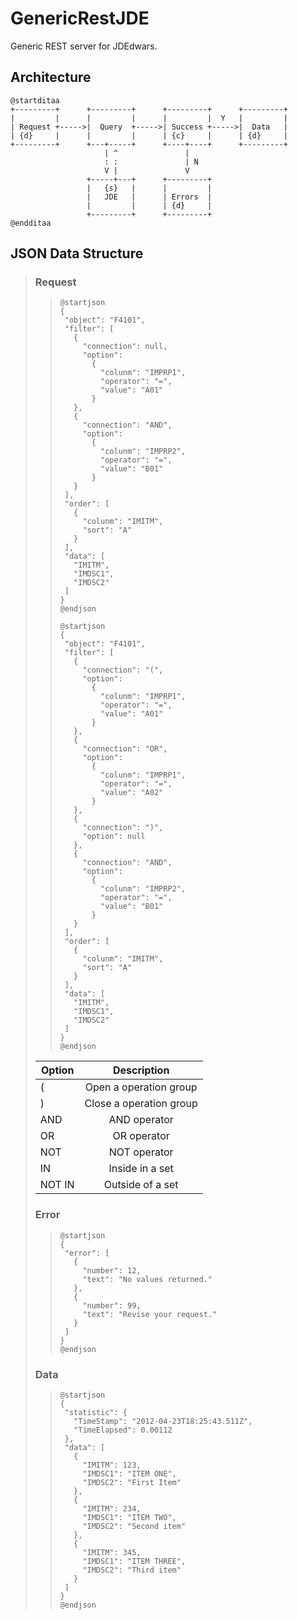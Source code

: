 # GenericRestJDE
Generic REST server for JDEdwars.

## Architecture
```PlantUML
@startditaa
+---------+      +---------+      +---------+      +---------+
|         |      |         |      |         |  Y   |         |
| Request +----->|  Query  +----->| Success +----->|  Data   |
| {d}     |      |         |      | {c}     |      | {d}     |
+---------+      +---+-----+      +----+----+      +---------+
                     | ^               | 
                     : :               | N
                     V |               V
                 +-----+---+      +---------+
                 |   {s}   |      |         |
                 |   JDE   |      | Errors  |
                 |         |      | {d}     |
                 +---------+      +---------+
@endditaa
```

## JSON Data Structure

>
>### Request
>>```PlantUML
>>@startjson
>>{
>>  "object": "F4101",
>>  "filter": [
>>    {
>>      "connection": null,
>>      "option":
>>        {
>>          "colunm": "IMPRP1",
>>          "operator": "=",
>>          "value": "A01"
>>        }
>>    },
>>    {
>>      "connection": "AND",
>>      "option":
>>        {
>>          "colunm": "IMPRP2",
>>          "operator": "=",
>>          "value": "B01"
>>        }
>>    }
>>  ],
>>  "order": [
>>    {
>>      "colunm": "IMITM",
>>      "sort": "A"
>>    }
>>  ],
>>  "data": [
>>    "IMITM",
>>    "IMDSC1",
>>    "IMDSC2"
>>  ]
>>}
>>@endjson
>>```
>>
>>```PlantUML
>>@startjson
>>{
>>  "object": "F4101",
>>  "filter": [
>>    {
>>      "connection": "(",
>>      "option":
>>        {
>>          "colunm": "IMPRP1",
>>          "operator": "=",
>>          "value": "A01"
>>        }
>>    },
>>    {
>>      "connection": "OR",
>>      "option":
>>        {
>>          "colunm": "IMPRP1",
>>          "operator": "=",
>>          "value": "A02"
>>        }
>>    },
>>    {
>>      "connection": ")",
>>      "option": null
>>    },
>>    {
>>      "connection": "AND",
>>      "option":
>>        {
>>          "colunm": "IMPRP2",
>>          "operator": "=",
>>          "value": "B01"
>>        }
>>    }
>>  ],
>>  "order": [
>>    {
>>      "colunm": "IMITM",
>>      "sort": "A"
>>    }
>>  ],
>>  "data": [
>>    "IMITM",
>>    "IMDSC1",
>>    "IMDSC2"
>>  ]
>>}
>>@endjson
>>```
>
>| Option 	|       Description       	|
>|--------	|:-----------------------:	|
>| (      	|  Open a operation group 	|
>| )      	| Close a operation group 	|
>| AND    	|       AND operator      	|
>| OR     	|       OR operator       	|
>| NOT    	|       NOT operator      	|
>| IN     	|     Inside in a set     	|
>| NOT IN 	|     Outside of a set    	|
>
>### Error
>>```PlantUML
>>@startjson
>>{
>>  "error": [
>>    {
>>      "number": 12,
>>      "text": "No values returned."
>>    },
>>    {
>>      "number": 99,
>>      "text": "Revise your request."
>>    }
>>  ]
>>}
>>@endjson
>>```
>
>### Data
>>```PlantUML
>>@startjson
>>{
>>  "statistic": {
>>    "TimeStamp": "2012-04-23T18:25:43.511Z",
>>    "TimeElapsed": 0.00112
>>  },
>>  "data": [
>>    {
>>      "IMITM": 123,
>>      "IMDSC1": "ITEM ONE",
>>      "IMDSC2": "First Item"
>>    },
>>    {
>>      "IMITM": 234,
>>      "IMDSC1": "ITEM TWO",
>>      "IMDSC2": "Second item"
>>    },
>>    {
>>      "IMITM": 345,
>>      "IMDSC1": "ITEM THREE",
>>      "IMDSC2": "Third item"
>>    }
>>  ]
>>}
>>@endjson
>>```
>